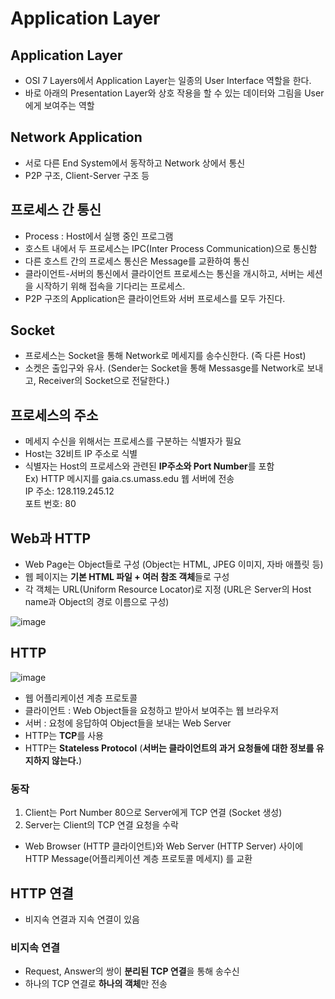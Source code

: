 # Application Layer  

## Application Layer  
- OSI 7 Layers에서 Application Layer는 일종의 User Interface 역할을 한다.  
- 바로 아래의 Presentation Layer와 상호 작용을 할 수 있는 데이터와 그림을 User에게 보여주는 역할  

## Network Application  
- 서로 다른 End System에서 동작하고 Network 상에서 통신  
- P2P 구조, Client-Server 구조 등

## 프로세스 간 통신  
- Process : Host에서 실행 중인 프로그램  
- 호스트 내에서 두 프로세스는 IPC(Inter Process Communication)으로 통신함  
- 다른 호스트 간의 프로세스 통신은 Message를 교환하여 통신  
- 클라이언트-서버의 통신에서 클라이언트 프로세스는 통신을 개시하고, 서버는 세션을 시작하기 위해 접속을 기다리는 프로세스.  
- P2P 구조의 Application은 클라이언트와 서버 프로세스를 모두 가진다.  

## Socket  
- 프로세스는 Socket을 통해 Network로 메세지를 송수신한다. (즉 다른 Host)  
- 소켓은 출입구와 유사. (Sender는 Socket을 통해 Messasge를 Network로 보내고, Receiver의 Socket으로 전달한다.)  

## 프로세스의 주소  
- 메세지 수신을 위해서는 프로세스를 구분하는 식별자가 필요  
- Host는 32비트 IP 주소로 식별  
- 식별자는 Host의 프로세스와 관련된 **IP주소와 Port Number**를 포함  
Ex) HTTP 메시지를 gaia.cs.umass.edu 웹 서버에 전송  
IP 주소: 128.119.245.12  
포트 번호: 80  

## Web과 HTTP  
- Web Page는 Object들로 구성 (Object는 HTML, JPEG 이미지, 자바 애플릿 등)  
- 웹 페이지는 **기본 HTML 파일 + 여러 참조 객체**들로 구성  
- 각 객체는 URL(Uniform Resource Locator)로 지정 (URL은 Server의 Host name과 Object의 경로 이름으로 구성)  

![image](https://user-images.githubusercontent.com/32921115/104991695-b121a880-5a62-11eb-9641-283056424c3b.png)

## HTTP  

![image](https://user-images.githubusercontent.com/32921115/104991743-cd254a00-5a62-11eb-837d-0b4c3f7e6139.png)

- 웹 어플리케이션 계층 프로토콜  
- 클라이언트 : Web Object들을 요청하고 받아서 보여주는 웹 브라우저  
- 서버 : 요청에 응답하여 Object들을 보내는 Web Server  
- HTTP는 **TCP**를 사용  
- HTTP는 **Stateless Protocol** (**서버는 클라이언트의 과거 요청들에 대한 정보를 유지하지 않는다.**)  

### 동작  
1. Client는 Port Number 80으로 Server에게 TCP 연결 (Socket 생성)  
2. Server는 Client의 TCP 연결 요청을 수락  
- Web Browser (HTTP 클라이언트)와 Web Server (HTTP Server) 사이에 HTTP Message(어플리케이션 계층 프로토콜 메세지) 를 교환  

## HTTP 연결  
- 비지속 연결과 지속 연결이 있음  

### 비지속 연결  
- Request, Answer의 쌍이 **분리된 TCP 연결**을 통해 송수신  
- 하나의 TCP 연결로 **하나의 객체**만 전송  
